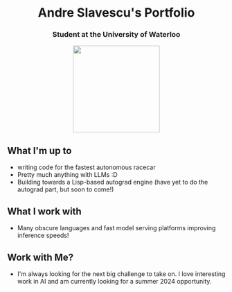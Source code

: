 <h1 align="center">Andre Slavescu's Portfolio</h1>
<h3 align="center">Student at the University of Waterloo</h1>
<p align="center"> <img src="https://komarev.com/ghpvc/?username=AndreSlavescu" width="200px" /> </p>

## What I'm up to
- writing code for the fastest autonomous racecar
- Pretty much anything with LLMs :D
- Building towards a Lisp-based autograd engine (have yet to do the autograd part, but soon to come!)

## What I work with
- Many obscure languages and fast model serving platforms improving inference speeds!

## Work with Me?
- I'm always looking for the next big challenge to take on. I love interesting work in AI and am currently looking for a summer 2024 opportunity.


